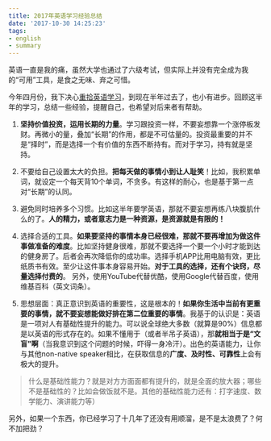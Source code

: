 ```yaml
---
title: 2017年英语学习经验总结
date: '2017-10-30 14:25:23'
tags:
- english
- summary
---
```


英语一直是我的痛，虽然大学也通过了六级考试，但实际上并没有完全成为我的“可用”工具，是食之无味、弃之可惜。

今年四月份，我下决心[重拾英语学习](/make-english-the-first-reading-lanuage/)，到现在半年过去了，也小有进步。回顾这半年的学习，总结一些经验，提醒自己，也希望对后来者有帮助。


1. **坚持价值投资，运用长期的力量**。学习跟投资一样，不要妄想靠一个涨停板发财。再微小的量，叠加“长期”的作用，都是不可估量的。投资最重要的并不是“择时”，而是选择一个有价值的东西不断持有。而对于学习，持有就是坚持。

2. 不要给自己设置太大的负担。**把每天做的事情小到让人耻笑**！比如，我积累单词，就设定一个每天背10个单词，不贪多。有这样的耐心，也是基于第一点对“长期”的认同。

3. 避免同时培养多个习惯。比如这半年要学英语，那就不要妄想再练八块腹肌什么的了。**人的精力，或者意志力是一种资源，是资源就是有限的！**

4. 选择合适的工具。**如果要坚持的事情本身已经很难，那就不要再增加为做这件事做准备的难度**。比如坚持健身很难，那就不要选择一个要一个小时才能到达的健身房了。后者会再次降低你的成功率。选择手机APP比用电脑有效，更比纸质书有效。至少让这件事本身容易开始。**对于工具的选择，还有个诀窍，尽量选择付费的**。
另外，使用YouTube代替优酷，使用Google代替百度，使用维基百科（英文词条）。

5. 思想层面：真正意识到英语的重要性，这是根本的！**如果你生活中当前有更重要的事情，就不要妄想能做好排在第二位重要的事情**。我基于的认识是：英语是一项对人有基础性提升的能力。可以说全球绝大多数（就算是90%）信息都是以英语的形式存在的。如果不懂用于（或者半吊子英语），那**就相当于是“文盲”啊**（当我意识到这个问题的时候，吓得一身冷汗）。出色的英语能力，让你与其他non-native speaker相比，在获取信息的**广度、及时性、可靠性**上会有极大的提升。

>什么是基础性能力？就是对方方面面都有提升的，就是全面的放大器；哪些不是基础性的？比如会做饭就不是。其他的基础性能力还有：打字速度、数学能力、演讲能力等）

另外，如果一个东西，你已经学习了十几年了还没有用顺溜，是不是太浪费了？何不加把劲？
